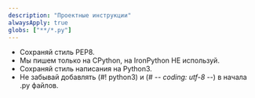 ```yaml
---
description: "Проектные инструкции"
alwaysApply: true
globs: ["**/*.py"]
---
```


- Сохраняй стиль PEP8.
- Мы пишем только на CPython, на IronPython НЕ используй.
- Сохраняй стиль написания на Python3.
- Не забывай добавлять (#! python3) и (# -*- coding: utf-8 -*-) в начала .py файлов.